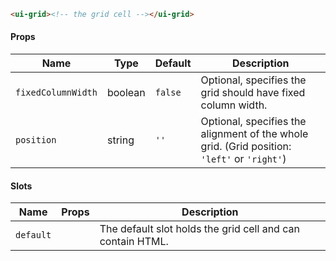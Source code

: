 ```html
<ui-grid><!-- the grid cell --></ui-grid>
```

#### Props

| Name               | Type    | Default | Description                                                                                 |
| ------------------ | ------- | ------- | ------------------------------------------------------------------------------------------- |
| `fixedColumnWidth` | boolean | `false` | Optional, specifies the grid should have fixed column width.                                |
| `position`         | string  | `''`    | Optional, specifies the alignment of the whole grid. (Grid position: `'left'` or `'right'`) |

#### Slots

| Name      | Props | Description                                                |
| --------- | ----- | ---------------------------------------------------------- |
| `default` |       | The default slot holds the grid cell and can contain HTML. |
